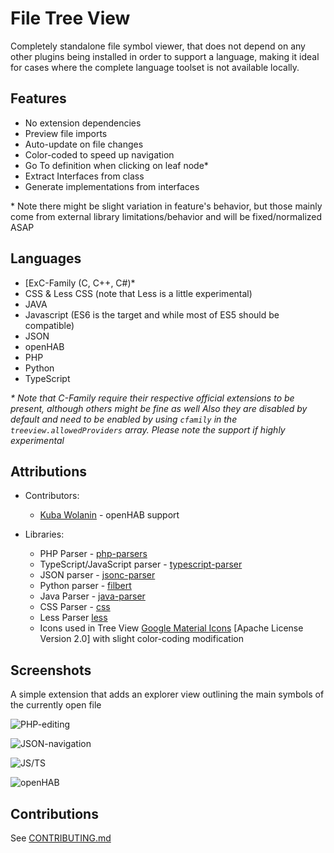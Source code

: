 # File Tree View

Completely standalone file symbol viewer, that does not depend on any other plugins being installed in order to support a language,
making it ideal for cases where the complete language toolset is not available locally.

## Features

- No extension dependencies
- Preview file imports
- Auto-update on file changes
- Color-coded to speed up navigation
- Go To definition when clicking on leaf node*
- Extract Interfaces from class
- Generate implementations from interfaces

\* Note there might be slight variation in feature's behavior, but those mainly
come from external library limitations/behavior and will be fixed/normalized ASAP

## Languages

- [ExC-Family (C, C++, C#)*
- CSS & Less CSS (note that Less is a little experimental)
- JAVA
- Javascript (ES6 is the target and while most of ES5 should be compatible)
- JSON
- openHAB
- PHP
- Python
- TypeScript

_* Note that C-Family require their respective official extensions to be present, although others might be fine as well_
_Also they are disabled by default and need to be enabled by using `cfamily` in the `treeview.allowedProviders` array._
_Please note the support if highly experimental_

## Attributions

- Contributors:
  - [Kuba Wolanin](https://github.com/kubawolanin) - openHAB support

- Libraries:
  - PHP Parser - [php-parsers](https://github.com/glayzzle/php-parser)
  - TypeScript/JavaScript parser - [typescript-parser](https://github.com/TypeScript-Heroes/node-typescript-parser)
  - JSON parser - [jsonc-parser](https://www.npmjs.com/package/jsonc-parser)
  - Python parser - [filbert](https://www.npmjs.com/package/filbert)
  - Java Parser - [java-parser](https://github.com/mazko/jsjavaparser)
  - CSS Parser - [css](https://github.com/reworkcss/css)
  - Less Parser [less](https://github.com/less/less.js)
  - Icons used in Tree View [Google Material Icons](https://material.io/icons/) [Apache License Version 2.0] with slight color-coding modification

## Screenshots

A simple extension that adds an explorer view outlining the main symbols of the currently open file

![PHP-editing](https://github.com/DaGhostman/vscode-tree-view/blob/master/images/php.treeview.gif?raw=true)

![JSON-navigation](https://github.com/DaGhostman/vscode-tree-view/blob/master/images/json.treeview.gif?raw=true)

![JS/TS](https://github.com/DaGhostman/vscode-tree-view/blob/master/images/js_ts.treeview.gif?raw=true)

![openHAB](https://github.com/DaGhostman/vscode-tree-view/blob/master/images/openhab.treeview.gif?raw=true)

## Contributions

See [CONTRIBUTING.md](https://github.com/DaGhostman/vscode-tree-view/blob/develop/CONTRIBUTING.md)
